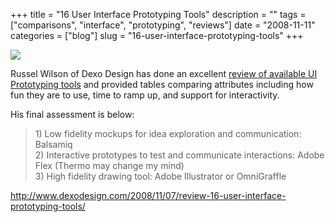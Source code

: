 +++
title = "16 User Interface Prototyping Tools"
description = ""
tags = ["comparisons", "interface", "prototyping", "reviews"]
date = "2008-11-11"
categories = ["blog"]
slug = "16-user-interface-prototyping-tools"
+++



  <div class="notebook-screenshot"><a href="http://www.dexodesign.com/2008/11/07/review-16-user-interface-prototyping-tools/"><img src="http://media.konigi.com/notebook/dexo-prototyping-review.jpg" class="notebook-image" /></a></div><p>Russel Wilson of Dexo Design has done an excellent <a href="http://www.dexodesign.com/2008/11/07/review-16-user-interface-prototyping-tools/">review of available UI Prototyping tools</a> and provided tables comparing attributes including how fun they are to use, time to ramp up, and support for interactivity. </p>
<p>His final assessment is below:</p>
<blockquote><p>1) Low fidelity mockups for idea exploration and communication:  Balsamiq<br />
2) Interactive prototypes to test and communicate interactions: Adobe Flex (Thermo may change my mind)<br />
3) High fidelity drawing tool: Adobe Illustrator or OmniGraffle</p></blockquote>
    
  <a href="http://www.dexodesign.com/2008/11/07/review-16-user-interface-prototyping-tools/">http://www.dexodesign.com/2008/11/07/review-16-user-interface-prototyping-tools/</a>
